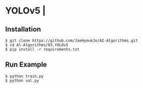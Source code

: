 # YOLOv5 |

## Installation
    $ git clone https://github.com/JaeHyeukJo/AI-Algorithms.git
    $ cd Al-Algorithms/03.YOLOv5
    $ pip install -r requirements.txt

## Run Example
```
$ python train.py
$ python val.py
```

